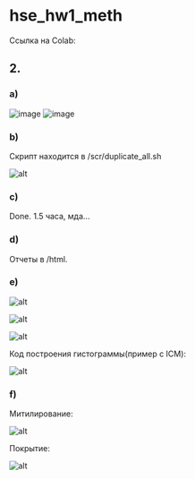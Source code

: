 # hse_hw1_meth

Ссылка на Colab: 


## 2.
### a)

![image](https://user-images.githubusercontent.com/61352475/154162927-8f0262ff-642e-4380-b438-e60fff0a36b4.png)
![image](https://user-images.githubusercontent.com/61352475/154163027-486d0561-412c-426a-b9a7-54bf46eb42bf.png)


### b)

Скрипт находится в /scr/duplicate_all.sh

![alt](./fig/task2.png)
### c)

Done. 1.5 часа, мда...

### d)
Отчеты в /html.

### e)

![alt](./fig/dist_8cell.png)

![alt](./fig/dist_epi.png)

![alt](./fig/dist_icm.png)

Код построения гистограммы(пример c ICM):

![alt](./fig/example.png)

### f)
Митилирование:

![alt](./fig/myth.png)

Покрытие:

![alt](./fig/cov.png)

